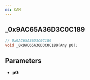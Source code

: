 ```yaml
---
ns: CAM
---
```

## _0x9AC65A36D3C0C189

```c
// 0x9AC65A36D3C0C189
void _0x9AC65A36D3C0C189(Any p0);
```

## Parameters
* **p0**:
